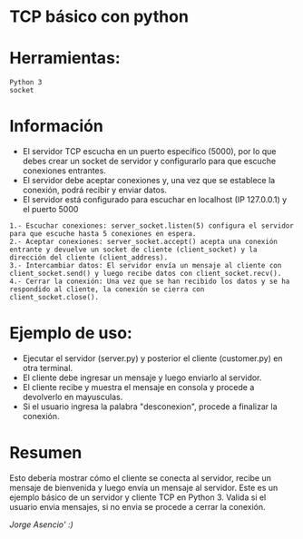 # TCP básico con python

# Herramientas:
    Python 3
    socket

# Información
* El servidor TCP escucha en un puerto específico (5000), por lo que debes crear un socket de servidor y configurarlo para que escuche conexiones entrantes.
* El servidor debe aceptar conexiones y, una vez que se establece la conexión, podrá recibir y enviar datos.
* El servidor está configurado para escuchar en localhost (IP 127.0.0.1) y el puerto 5000

```
1.- Escuchar conexiones: server_socket.listen(5) configura el servidor para que escuche hasta 5 conexiones en espera.
2.- Aceptar conexiones: server_socket.accept() acepta una conexión entrante y devuelve un socket de cliente (client_socket) y la dirección del cliente (client_address).
3.- Intercambiar datos: El servidor envía un mensaje al cliente con client_socket.send() y luego recibe datos con client_socket.recv().
4.- Cerrar la conexión: Una vez que se han recibido los datos y se ha respondido al cliente, la conexión se cierra con client_socket.close().
```

# Ejemplo de uso:
 - Ejecutar el servidor (server.py) y posterior el cliente (customer.py) en otra terminal.
 - El cliente debe ingresar un mensaje y luego enviarlo al servidor.
 - El cliente recibe y muestra el mensaje en consola y procede a devolverlo en mayusculas.
 - Si el usuario ingresa la palabra "desconexion", procede a finalizar la conexión.

# Resumen
Esto debería mostrar cómo el cliente se conecta al servidor, recibe un mensaje de bienvenida y luego envía un mensaje al servidor.
Este es un ejemplo básico de un servidor y cliente TCP en Python 3.
Valida si el usuario envia mensajes, si no envia se procede a cerrar la conexión.

<i>Jorge Asencio' :)</i>